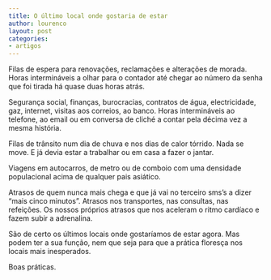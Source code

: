 ```yaml
---
title: O último local onde gostaria de estar
author: lourenco
layout: post
categories:
- artigos
---
```

Filas de espera para renovações, reclamações e alterações de morada. Horas intermináveis a olhar para o contador até chegar ao número da senha que foi tirada há quase duas horas atrás.

Segurança social, finanças, burocracias, contratos de água, electricidade, gaz, internet, visitas aos correios, ao banco. Horas intermináveis ao telefone, ao email ou em conversa de cliché a contar pela décima vez a mesma história.

Filas de trânsito num dia de chuva e nos dias de calor tórrido. Nada se move. E já devia estar a trabalhar ou em casa a fazer o jantar.

Viagens em autocarros, de metro ou de comboio com uma densidade populacional acima de qualquer pais asiático.

Atrasos de quem nunca mais chega e que já vai no terceiro sms’s a dizer “mais cinco minutos”. Atrasos nos transportes, nas consultas, nas refeições. Os nossos próprios atrasos que nos aceleram o ritmo cardíaco e fazem subir a adrenalina.

São de certo os últimos locais onde gostaríamos de estar agora. Mas podem ter a sua função, nem que seja para que a prática floresça nos locais mais inesperados.

Boas práticas.
